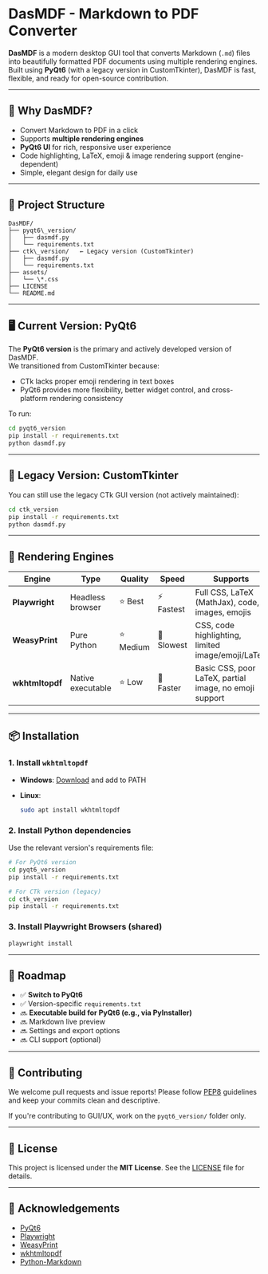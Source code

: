 # DasMDF - Markdown to PDF Converter

**DasMDF** is a modern desktop GUI tool that converts Markdown (`.md`) files into beautifully formatted PDF documents using multiple rendering engines. Built using **PyQt6** (with a legacy version in CustomTkinter), DasMDF is fast, flexible, and ready for open-source contribution.

---

## 🧠 Why DasMDF?

- Convert Markdown to PDF in a click
- Supports **multiple rendering engines**
- **PyQt6 UI** for rich, responsive user experience
- Code highlighting, LaTeX, emoji & image rendering support (engine-dependent)
- Simple, elegant design for daily use

---

## 📁 Project Structure

```plaintext
DasMDF/
├── pyqt6\_version/
│   ├── dasmdf.py
│   └── requirements.txt
├── ctk\_version/   ← Legacy version (CustomTkinter)
│   ├── dasmdf.py
│   └── requirements.txt
├── assets/
│   └── \*.css
├── LICENSE
└── README.md

````

---

## 🖥️ Current Version: PyQt6

The **PyQt6 version** is the primary and actively developed version of DasMDF.  
We transitioned from CustomTkinter because:

- CTk lacks proper emoji rendering in text boxes
- PyQt6 provides more flexibility, better widget control, and cross-platform rendering consistency

To run:

```bash
cd pyqt6_version
pip install -r requirements.txt
python dasmdf.py
````

---

## 🧪 Legacy Version: CustomTkinter

You can still use the legacy CTk GUI version (not actively maintained):

```bash
cd ctk_version
pip install -r requirements.txt
python dasmdf.py
```

---

## 🧠 Rendering Engines

| Engine          | Type              | Quality  | Speed      | Supports                                               |
| --------------- | ----------------- | -------- | ---------- | ------------------------------------------------------ |
| **Playwright**  | Headless browser  | ⭐ Best   | ⚡ Fastest  | Full CSS, LaTeX (MathJax), code, images, emojis        |
| **WeasyPrint**  | Pure Python       | ⭐ Medium | 🐢 Slowest | CSS, code highlighting, limited image/emoji/LaTeX      |
| **wkhtmltopdf** | Native executable | ⭐ Low    | 🚀 Faster  | Basic CSS, poor LaTeX, partial image, no emoji support |

---

## 📦 Installation

### 1. Install `wkhtmltopdf`

- **Windows**: [Download](https://wkhtmltopdf.org/downloads.html) and add to PATH
- **Linux**:

  ```bash
  sudo apt install wkhtmltopdf
  ```

### 2. Install Python dependencies

Use the relevant version's requirements file:

```bash
# For PyQt6 version
cd pyqt6_version
pip install -r requirements.txt

# For CTk version (legacy)
cd ctk_version
pip install -r requirements.txt
```

### 3. Install Playwright Browsers (shared)

```bash
playwright install
```

---

## 📌 Roadmap

- ✅ **Switch to PyQt6**
- ✅ Version-specific `requirements.txt`
- 🔜 **Executable build for PyQt6 (e.g., via PyInstaller)**
- 🔜 Markdown live preview
- 🔜 Settings and export options
- 🔜 CLI support (optional)

---

## 🤝 Contributing

We welcome pull requests and issue reports!
Please follow [PEP8](https://peps.python.org/pep-0008/) guidelines and keep your commits clean and descriptive.

If you're contributing to GUI/UX, work on the `pyqt6_version/` folder only.

---

## 📜 License

This project is licensed under the **MIT License**. See the [LICENSE](LICENSE) file for details.

---

## 🙏 Acknowledgements

- [PyQt6](https://riverbankcomputing.com/software/pyqt/)
- [Playwright](https://playwright.dev/)
- [WeasyPrint](https://weasyprint.org/)
- [wkhtmltopdf](https://wkhtmltopdf.org/)
- [Python-Markdown](https://python-markdown.github.io/)
